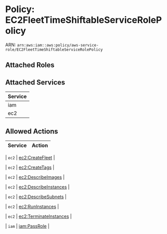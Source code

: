 # Policy: EC2FleetTimeShiftableServiceRolePolicy

ARN: `arn:aws:iam::aws:policy/aws-service-role/EC2FleetTimeShiftableServiceRolePolicy`

## Attached Roles

## Attached Services

| Service |
|---------|
| iam |
| ec2 |

## Allowed Actions

| Service | Action |
|:-------:|--------|

| `ec2` | [ec2:CreateFleet](../actions.md#ec2:createfleet) |

| `ec2` | [ec2:CreateTags](../actions.md#ec2:createtags) |

| `ec2` | [ec2:DescribeImages](../actions.md#ec2:describeimages) |

| `ec2` | [ec2:DescribeInstances](../actions.md#ec2:describeinstances) |

| `ec2` | [ec2:DescribeSubnets](../actions.md#ec2:describesubnets) |

| `ec2` | [ec2:RunInstances](../actions.md#ec2:runinstances) |

| `ec2` | [ec2:TerminateInstances](../actions.md#ec2:terminateinstances) |

| `iam` | [iam:PassRole](../actions.md#iam:passrole) |
